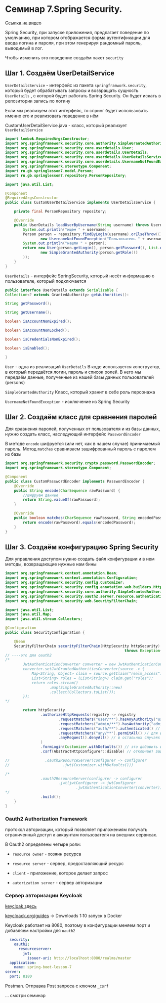 # Семинар 7.Spring Security.

[Ссылка на видео](https://gbcdn.mrgcdn.ru/uploads/record/324862/attachment/c0c1ee9347046d6392750a7bbef6705c.mp4)

Spring Security, при запуске приложения, предлагает поведение по умолчанию, при котором отображается форма аутентификации для ввода логина и пароля, при этом генерируя рандомный пароль, выводимый в лог. 

Чтобы изменить это поведение создаём пакет `security`

## Шаг 1. Создаём UserDetailService

`UserDetailsService` - интерфейс из пакета `springframwork.security`, который будет обрабатывать запросы и возвращать сущность `UserDetails` , с которой будет работать Spring Security. Он будет искать в репозитории запись по логину

Если мы реализуем этот интерфейс, то спринг будет  использовать именно его и реализовать поведение в нём  

CustomUserDetailService.java - класс, который реализует `UserDetailService` 

```java
import lombok.RequiredArgsConstructor;
import org.springframework.security.core.authority.SimpleGrantedAuthority;
import org.springframework.security.core.userdetails.User;
import org.springframework.security.core.userdetails.UserDetails;
import org.springframework.security.core.userdetails.UserDetailsService;
import org.springframework.security.core.userdetails.UsernameNotFoundException;
import org.springframework.stereotype.Component;
import ru.gb.springlesson7.model.Person;
import ru.gb.springlesson7.repository.PersonRepository;

import java.util.List;

@Component
@RequiredArgsConstructor
public class CustomUserDetailService implements UserDetailsService {

    private final PersonRepository repository;

    @Override
    public UserDetails loadUserByUsername(String username) throws UsernameNotFoundException {
        System.out.println("ищем " + username);
        Person person = repository.findByLogin(username).orElseThrow(() ->
                new UsernameNotFoundException("Пользователь " + username + " не найден"));
        System.out.println("нашли " + person);
        return new User(person.getLogin(), person.getPassword(), List.of(
                new SimpleGrantedAuthority(person.getRole())
        ));
    }
}
```

`UserDetails` - интерфейс SpringSecurity, который несёт информацию о пользователе, который подключается

```java
public interface UserDetails extends Serializable {
Collection<? extends GrantedAuthority> getAuthorities():

String getPassword();

String getUsername();

boolean isAccountNonExpired();

boolean isAccountNonLocked();

boolean isCredentialsNonExpired();

boolean isEnabled();

}
```

`User`  - одна из реализаций `UserDetails` В коде используется конструктор, в который передаётся логин, пароль и список ролей. В него мы передаём данные, полученные из нашей базы данных пользователей (persons)

`SimpleGrantedAuthority` Класс, который хранит в себе роль персонажа

`UsernameNotFoundException` - исключение из Spring Security

## Шаг 2. Создаём класс для сравнения паролей

Для сравнения паролей, полученных от пользователя и из базы данных, нужно создать класс, наследующий интерфейс `PasswordEncoder`

В методе `encode` шифруется (или нет, как в нашем случае) принимаемый пароль. Метод `matches` сравниваем зашифрованный пароль с паролем из базы

```java
import org.springframework.security.crypto.password.PasswordEncoder;
import org.springframework.stereotype.Component;

@Component
public class CustomPasswordEncoder implements PasswordEncoder {
    @Override
    public String encode(CharSequence rawPassword) {
        //шифруем данные
        return String.valueOf(rawPassword);
    }

    @Override
    public boolean matches(CharSequence rawPassword, String encodedPassword) {
        return encode(rawPassword).equals(encodedPassword);
    }
}
```

## Шаг 3. Создаём конфигурацию Spring Security

Для управления доступом нужно создать файл конфигурации и в нем методы, возвращающие нужные нам бины

```java
import org.springframework.context.annotation.Bean;
import org.springframework.context.annotation.Configuration;
import org.springframework.security.config.Customizer;
import org.springframework.security.config.annotation.web.builders.HttpSecurity;
import org.springframework.security.core.authority.SimpleGrantedAuthority;
import org.springframework.security.oauth2.server.resource.authentication.JwtAuthenticationConverter;
import org.springframework.security.web.SecurityFilterChain;

import java.util.List;
import java.util.Map;
import java.util.stream.Collectors;

@Configuration
public class SecurityConfiguration {

    @Bean
    SecurityFilterChain securityFilterChain(HttpSecurity httpSecurity) 
                                                      throws Exception{
// ----это для oauth2
/*
        JwtAuthenticationConverter converter = new JwtAuthenticationConverter();
        converter.setJwtGrantedAuthoritiesConverter(source -> {
            Map<String, Object> claim = source.getClaim("realm_access");
            List<String> roles = (List<String>) claim.get("roles");
            return roles.stream()
                    .map(SimpleGrantedAuthority::new)
                    .collect(Collectors.toList());
        });
*/        

        return httpSecurity
                .authorizeHttpRequests(registry -> registry
                        .requestMatchers("user/**").hasAnyAuthority("user", "admin") // любой из массива
                        .requestMatchers("admin/**").hasAuthority("admin") 
                        .requestMatchers("auth/**").authenticated() // для аутентифицированных
                        .requestMatchers("any/**").permitAll() // для всех
                        .anyRequest().denyAll() // в остальных случаях запретить
                )
                .formLogin(Customizer.withDefaults()) // это добавить вместо oauth2
                .csrf(AbstractHttpConfigurer::disable) // отключает защиту от CSRF-атак

//                .oauth2ResourceServer(configurer -> configurer
//                        .jwt(Customizer.withDefaults()))

/*
                .oauth2ResourceServer(configurer -> configurer
                        .jwt(jwtConfigurer -> jwtConfigurer
                                .jwtAuthenticationConverter(converter)))
*/
                .build();
    }
}
```

### Oauth2 Authorization Framework

протокол авторизации, который позволяет приложениям получать ограниченный доступ к аккаунтам пользователя на внешних сервисах.

В Oauth2 определены четыре роли:

- `resource owner` - хозяин ресурса

- `resource server` - сервер, предоставляющий ресурс

- `client` - приложение, которое делает запрос

- `autorization server` - сервер авторизации

### Сервер авторизации **Keycloak**

[keycloak здесь](https://www.keycloak.org/guides)

[keycloack.org/guides](http://keycloack.org/guides) → Downloads    1:10 запуск в Docker

Keycloak работает на 8080, поэтому в конфигурации меняем порт и добавляем настройки для `oauth2` 

```yaml
  security:
    oauth2:
      resourceserver:
        jwt:
          issuer-uri: http://localhost:8080/realms/master
  application:
    name: spring-boot-lesson-7
server:
  port: 8180
```

Postman. Отправка Post запроса с ключом `_csrf`

... смотри семинар